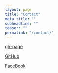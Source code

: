 ```yaml
---
layout: page
title: "Contact"
meta_title: ""
subheadline: ""
teaser: ""
permalink: "/contact/"
---
```



[gh-page][1]

[GitHub][2]

[FaceBook][3]


 [1]: http://iamnotaskynet.github.io

 [2]: https://github.com/iamnotaskynet

 [3]: https://www.facebook.com/iamnotaskynet
